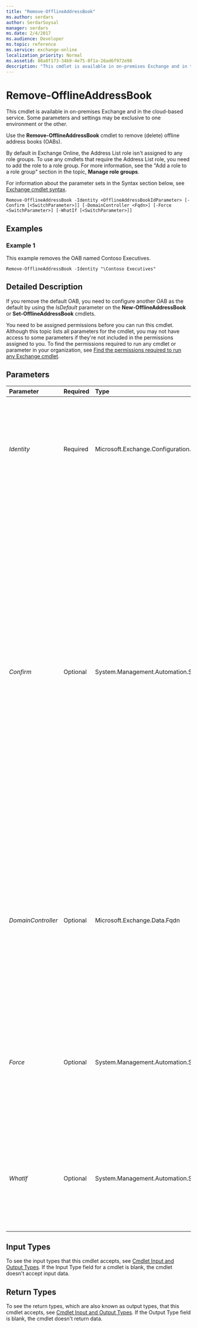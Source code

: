 ```yaml
---
title: "Remove-OfflineAddressBook"
ms.author: serdars
author: SerdarSoysal
manager: serdars
ms.date: 2/4/2017
ms.audience: Developer
ms.topic: reference
ms.service: exchange-online
localization_priority: Normal
ms.assetid: 88a8f173-34b9-4e75-8f1a-26ad6f972e98
description: "This cmdlet is available in on-premises Exchange and in the cloud-based service. Some parameters and settings may be exclusive to one environment or the other."
---
```


# Remove-OfflineAddressBook

This cmdlet is available in on-premises Exchange and in the cloud-based service. Some parameters and settings may be exclusive to one environment or the other.
  
Use the **Remove-OfflineAddressBook** cmdlet to remove (delete) offline address books (OABs).
  
By default in Exchange Online, the Address List role isn't assigned to any role groups. To use any cmdlets that require the Address List role, you need to add the role to a role group. For more information, see the "Add a role to a role group" section in the topic, **Manage role groups**.
  
For information about the parameter sets in the Syntax section below, see [Exchange cmdlet syntax](https://technet.microsoft.com/library/bb123552.aspx).
  
```
Remove-OfflineAddressBook -Identity <OfflineAddressBookIdParameter> [-Confirm [<SwitchParameter>]] [-DomainController <Fqdn>] [-Force <SwitchParameter>] [-WhatIf [<SwitchParameter>]]

```

## Examples
<a name="Examples"> </a>

### Example 1

This example removes the OAB named Contoso Executives.
  
```
Remove-OfflineAddressBook -Identity "\Contoso Executives"
```

## Detailed Description
<a name="DetailedDescription"> </a>

If you remove the default OAB, you need to configure another OAB as the default by using the  _IsDefault_ parameter on the **New-OfflineAddressBook** or **Set-OfflineAddressBook** cmdlets.
  
You need to be assigned permissions before you can run this cmdlet. Although this topic lists all parameters for the cmdlet, you may not have access to some parameters if they're not included in the permissions assigned to you. To find the permissions required to run any cmdlet or parameter in your organization, see [Find the permissions required to run any Exchange cmdlet](https://technet.microsoft.com/library/mt432940.aspx).
  
## Parameters
<a name="DetailedDescription"> </a>

|**Parameter**|**Required**|**Type**|**Description**|
|:-----|:-----|:-----|:-----|
| _Identity_ <br/> |Required  <br/> |Microsoft.Exchange.Configuration.Tasks.OfflineAddressBookIdParameter  <br/> | The _Identity_ parameter specifies the OAB that you want to remove. You can use any value that uniquely identifies the OAB. For example: <br/>  Name or \Name <br/>  Distinguished name (DN) <br/>  GUID <br/> |
| _Confirm_ <br/> |Optional  <br/> |System.Management.Automation.SwitchParameter  <br/> | The _Confirm_ switch specifies whether to show or hide the confirmation prompt. How this switch affects the cmdlet depends on if the cmdlet requires confirmation before proceeding. <br/>  Destructive cmdlets (for example, **Remove-\*** cmdlets) have a built-in pause that forces you to acknowledge the command before proceeding. For these cmdlets, you can skip the confirmation prompt by using this exact syntax: `-Confirm:$false`.  <br/>  Most other cmdlets (for example, **New-\*** and **Set-\*** cmdlets) don't have a built-in pause. For these cmdlets, specifying the _Confirm_ switch without a value introduces a pause that forces you acknowledge the command before proceeding. <br/> |
| _DomainController_ <br/> |Optional  <br/> |Microsoft.Exchange.Data.Fqdn  <br/> |This parameter is available only in on-premises Exchange.  <br/> The  _DomainController_ parameter specifies the domain controller that's used by this cmdlet to read data from or write data to Active Directory. You identify the domain controller by its fully qualified domain name (FQDN). For example, `dc01.contoso.com`.  <br/> |
| _Force_ <br/> |Optional  <br/> |System.Management.Automation.SwitchParameter  <br/> |The  _Force_ switch specifies whether to suppress warning or confirmation messages. You can use this switch to run tasks programmatically where prompting for administrative input is inappropriate. You don't need to specify a value with this switch. <br/> |
| _WhatIf_ <br/> |Optional  <br/> |System.Management.Automation.SwitchParameter  <br/> |The  _WhatIf_ switch simulates the actions of the command. You can use this switch to view the changes that would occur without actually applying those changes. You don't need to specify a value with this switch. <br/> |
   
## Input Types
<a name="InputTypes"> </a>

To see the input types that this cmdlet accepts, see [Cmdlet Input and Output Types](http://go.microsoft.com/fwlink/p/?linkId=616387). If the Input Type field for a cmdlet is blank, the cmdlet doesn't accept input data. 
  
## Return Types
<a name="ReturnTypes"> </a>

To see the return types, which are also known as output types, that this cmdlet accepts, see [Cmdlet Input and Output Types](http://go.microsoft.com/fwlink/p/?linkId=616387). If the Output Type field is blank, the cmdlet doesn't return data. 
  


